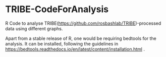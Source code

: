 # TRIBE-CodeForAnalysis

R Code to analyse TRIBE(https://github.com/rosbashlab/TRIBE)-processed data using different graphs.

Apart from a stable release of R, one would be requiring bedtools for the analysis. It can be installed, following the guidelines in https://bedtools.readthedocs.io/en/latest/content/installation.html .
